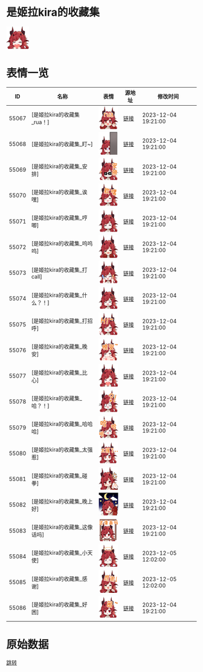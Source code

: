 # 是姬拉kira的收藏集

<img src="./cover.png" height="60" alt="cover" />

# 表情一览

|ID|名称|表情|源地址|修改时间|
|----|----|----|----|----|
|55067|[是姬拉kira的收藏集_rua！]|<img src="./pic/055067_%5B是姬拉kira的收藏集_rua！%5D.png" height="60" alt="rua！"/>|[链接](https://i0.hdslb.com/bfs/garb/4bd5a35f31ce06f2ab03e4f817e2438488687de1.png)|2023-12-04 19:21:00|
|55068|[是姬拉kira的收藏集_盯~]|<img src="./pic/055068_%5B是姬拉kira的收藏集_盯~%5D.png" height="60" alt="盯~"/>|[链接](https://i0.hdslb.com/bfs/garb/74115a48691059d4c1c3e94fcc2c792b41d19f6d.png)|2023-12-04 19:21:00|
|55069|[是姬拉kira的收藏集_安排]|<img src="./pic/055069_%5B是姬拉kira的收藏集_安排%5D.png" height="60" alt="安排"/>|[链接](https://i0.hdslb.com/bfs/garb/bcb1b9c13988a086205d7fe2807d61ff7fa2f291.png)|2023-12-04 19:21:00|
|55070|[是姬拉kira的收藏集_诶嘿]|<img src="./pic/055070_%5B是姬拉kira的收藏集_诶嘿%5D.png" height="60" alt="诶嘿"/>|[链接](https://i0.hdslb.com/bfs/garb/55161d41461c0ef26f3e3d2b75caeeac984c38dc.png)|2023-12-04 19:21:00|
|55071|[是姬拉kira的收藏集_哼唧]|<img src="./pic/055071_%5B是姬拉kira的收藏集_哼唧%5D.png" height="60" alt="哼唧"/>|[链接](https://i0.hdslb.com/bfs/garb/78f854f643d1a0a79fe051378da04cd249276d2e.png)|2023-12-04 19:21:00|
|55072|[是姬拉kira的收藏集_呜呜呜]|<img src="./pic/055072_%5B是姬拉kira的收藏集_呜呜呜%5D.png" height="60" alt="呜呜呜"/>|[链接](https://i0.hdslb.com/bfs/garb/3ff7904b1b30e3ba809ce405e17fb8783427c6f5.png)|2023-12-04 19:21:00|
|55073|[是姬拉kira的收藏集_打call]|<img src="./pic/055073_%5B是姬拉kira的收藏集_打call%5D.png" height="60" alt="打call"/>|[链接](https://i0.hdslb.com/bfs/garb/c2fb10177ee1ed52e793f72a3cdca8f12874feb1.png)|2023-12-04 19:21:00|
|55074|[是姬拉kira的收藏集_什么？！]|<img src="./pic/055074_%5B是姬拉kira的收藏集_什么？！%5D.png" height="60" alt="什么？！"/>|[链接](https://i0.hdslb.com/bfs/garb/697102697e2bf415393a2fcb2cf5587ead6e6e7a.png)|2023-12-04 19:21:00|
|55075|[是姬拉kira的收藏集_打招呼]|<img src="./pic/055075_%5B是姬拉kira的收藏集_打招呼%5D.png" height="60" alt="打招呼"/>|[链接](https://i0.hdslb.com/bfs/garb/e6b247441831f43f0a33051af752b5be70ef1988.png)|2023-12-04 19:21:00|
|55076|[是姬拉kira的收藏集_晚安]|<img src="./pic/055076_%5B是姬拉kira的收藏集_晚安%5D.png" height="60" alt="晚安"/>|[链接](https://i0.hdslb.com/bfs/garb/8be4e6609388f42c54957f628e3b712aefc7ed4b.png)|2023-12-04 19:21:00|
|55077|[是姬拉kira的收藏集_比心]|<img src="./pic/055077_%5B是姬拉kira的收藏集_比心%5D.png" height="60" alt="比心"/>|[链接](https://i0.hdslb.com/bfs/garb/c37b6cb8650d82da4a5e3665e32b175ca91414c2.png)|2023-12-04 19:21:00|
|55078|[是姬拉kira的收藏集_哈？！]|<img src="./pic/055078_%5B是姬拉kira的收藏集_哈？！%5D.png" height="60" alt="哈？！"/>|[链接](https://i0.hdslb.com/bfs/garb/fb0eaab33e57c966fd452f8d98ca95ab40af9694.png)|2023-12-04 19:21:00|
|55079|[是姬拉kira的收藏集_哈哈哈]|<img src="./pic/055079_%5B是姬拉kira的收藏集_哈哈哈%5D.png" height="60" alt="哈哈哈"/>|[链接](https://i0.hdslb.com/bfs/garb/92e942870895f698f1532739a1dde87182e755c2.png)|2023-12-04 19:21:00|
|55080|[是姬拉kira的收藏集_太强惹]|<img src="./pic/055080_%5B是姬拉kira的收藏集_太强惹%5D.png" height="60" alt="太强惹"/>|[链接](https://i0.hdslb.com/bfs/garb/e88e4c894f1361ee273f28a80892d9fc768d1dcf.png)|2023-12-04 19:21:00|
|55081|[是姬拉kira的收藏集_碰拳]|<img src="./pic/055081_%5B是姬拉kira的收藏集_碰拳%5D.png" height="60" alt="碰拳"/>|[链接](https://i0.hdslb.com/bfs/garb/431bb009743ec131170d7e585159c9c9b01ec9ed.png)|2023-12-04 19:21:00|
|55082|[是姬拉kira的收藏集_晚上好]|<img src="./pic/055082_%5B是姬拉kira的收藏集_晚上好%5D.png" height="60" alt="晚上好"/>|[链接](https://i0.hdslb.com/bfs/garb/20177521e9a6ad5bac65edb5733493ba1cfbd0f1.png)|2023-12-04 19:21:00|
|55083|[是姬拉kira的收藏集_这像话吗]|<img src="./pic/055083_%5B是姬拉kira的收藏集_这像话吗%5D.png" height="60" alt="这像话吗"/>|[链接](https://i0.hdslb.com/bfs/garb/855001e82e137b809f314d36a272cd9109fe05c0.png)|2023-12-04 19:21:00|
|55084|[是姬拉kira的收藏集_小天使]|<img src="./pic/055084_%5B是姬拉kira的收藏集_小天使%5D.png" height="60" alt="小天使"/>|[链接](https://i0.hdslb.com/bfs/garb/3c9f94b92426ac97fd126475450902548618e1e7.png)|2023-12-05 12:02:00|
|55085|[是姬拉kira的收藏集_感谢]|<img src="./pic/055085_%5B是姬拉kira的收藏集_感谢%5D.png" height="60" alt="感谢"/>|[链接](https://i0.hdslb.com/bfs/garb/b6229c86a0e8806b9968c1761f885bb3ffc6a3de.png)|2023-12-05 12:02:00|
|55086|[是姬拉kira的收藏集_好困]|<img src="./pic/055086_%5B是姬拉kira的收藏集_好困%5D.png" height="60" alt="好困"/>|[链接](https://i0.hdslb.com/bfs/garb/59098a120e39b1dc7f3a1bb344c901a016cb9c50.png)|2023-12-04 19:21:00|

# 原始数据

[跳转](./raw.json)

